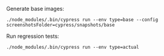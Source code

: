 Generate base images:
```
./node_modules/.bin/cypress run --env type=base --config screenshotsFolder=cypress/snapshots/base
```

Run regression tests:
```
./node_modules/.bin/cypress run --env type=actual
```